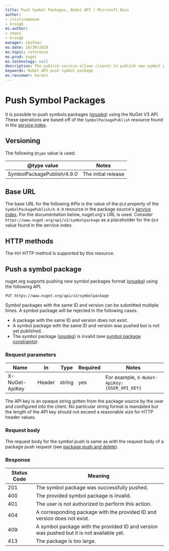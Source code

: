 ```yaml
---
title: Push Symbol Packages, NuGet API | Microsoft Docs
author:
- cristinamanum
- kraigb
ms.author:
- cmanu
- kraigb
manager: skofman
ms.date: 10/30/2018
ms.topic: reference
ms.prod: nuget
ms.technology: null
description: The publish service allows clients to publish new symbol packages.
keywords: NuGet API push symbol package
ms.reviewer: karann
---
```


# Push Symbol Packages

It is possible to push symbols packages ([snupkg](../create-packages/Symbol-Packages-snupkg.md)) using the NuGet V3 API.
These operations are based off of the `SymbolPackagePublish` resource found in the [service index](service-index.md).

## Versioning

The following `@type` value is used:

@type value                 | Notes
--------------------        | -----
SymbolPackagePublish/4.9.0  | The initial release

## Base URL

The base URL for the following APIs is the value of the `@id` property of the `SymbolPackagePublish/4.9.0` resource in the
package source's [service index](service-index.md). For the documentation below, nuget.org's URL is used. Consider 
`https://www.nuget.org/api/v2/symbolpackage` as a placeholder for the `@id` value found in the service index.

## HTTP methods

The `PUT` HTTP method is supported by this resource. 

## Push a symbol package

nuget.org supports pushing new symbol packages format ([snupkg](../create-packages/Symbol-Packages-snupkg.md)) using the following API. 

    PUT https://www.nuget.org/api/v2/symbolpackage

Symbol packages with the same ID and version
can be submitted multiple times. A symbol package will be rejected in the following cases.
- A package with the same ID and version does not exist.
- A symbol package with the same ID and version was pushed but is not yet published.
- The symbol package ([snupkg](../create-packages/Symbol-Packages-snupkg.md)) is invalid (see [symbol package constraints](../create-packages/Symbol-Packages-snupkg.md)).

### Request parameters

Name           | In     | Type   | Required | Notes
-------------- | ------ | ------ | -------- | -----
X-NuGet-ApiKey | Header | string | yes      | For example, `X-NuGet-ApiKey: {USER_API_KEY}`

The API key is an opaque string gotten from the package source by the user and configured into the client. No
particular string format is mandated but the length of the API key should not exceed a reasonable size for HTTP header
values.

### Request body

The request body for the symbol push is same as with the request body of a package push request (see [package push and delete](package-publish-resource.md)). 

### Response

Status Code | Meaning
----------- | -------
201         | The symbol package was successfully pushed.
400         | The provided symbol package is invalid.
401         | The user is not authorized to perform this action.
404         | A corresponding package with the provided ID and version does not exist.
409         | A symbol package with the provided ID and version was pushed but it is not available yet.
413         | The package is too large.

